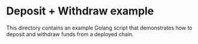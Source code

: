 # Deposit + Withdraw example

This directory contains an example Golang script that demonstrates how to deposit and withdraw funds from a deployed chain.
